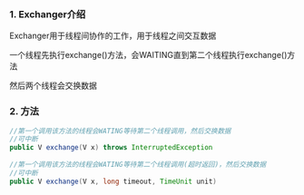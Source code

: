 ### 1. Exchanger介绍

Exchanger用于线程间协作的工作，用于线程之间交互数据

一个线程先执行exchange()方法，会WAITING直到第二个线程执行exchange()方法

然后两个线程会交换数据



### 2. 方法

```java
//第一个调用该方法的线程会WATING等待第二个线程调用，然后交换数据
//可中断
public V exchange(V x) throws InterruptedException 
    
//第一个调用该方法的线程会WATING等待第二个线程调用(超时返回)，然后交换数据
//可中断
public V exchange(V x, long timeout, TimeUnit unit)
```

